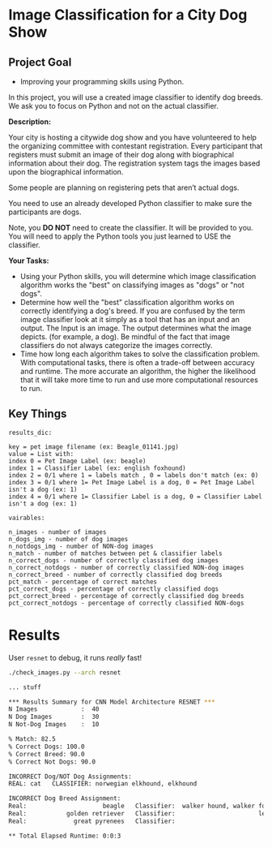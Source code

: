 # Image Classification for a City Dog Show

## Project Goal

- Improving your programming skills using Python.

In this project, you will use a created image classifier to identify dog breeds. We ask you to focus on Python and not on the actual classifier.

**Description:**

Your city is hosting a citywide dog show and you have volunteered to help the organizing committee with contestant registration. Every participant that registers must submit an image of their dog along with biographical information about their dog. The registration system tags the images based upon the biographical information.

Some people are planning on registering pets that aren’t actual dogs.

You need to use an already developed Python classifier to make sure the participants are dogs.

Note, you **DO NOT** need to create the classifier. It will be provided to you. You will need to apply the Python tools you just learned to USE the classifier.

**Your Tasks:**

- Using your Python skills, you will determine which image classification algorithm works the "best" on classifying images as "dogs" or "not dogs".
- Determine how well the "best" classification algorithm works on correctly identifying a dog's breed. If you are confused by the term image classifier look at it simply as a tool that has an input and an output. The Input is an image. The output determines what the image depicts. (for example, a dog). Be mindful of the fact that image classifiers do not always categorize the images correctly.
- Time how long each algorithm takes to solve the classification problem. With computational tasks, there is often a trade-off between accuracy and runtime. The more accurate an algorithm, the higher the likelihood that it will take more time to run and use more computational resources to run.

## Key Things

```
results_dic:

key = pet image filename (ex: Beagle_01141.jpg)
value = List with:
index 0 = Pet Image Label (ex: beagle)
index 1 = Classifier Label (ex: english foxhound)
index 2 = 0/1 where 1 = labels match , 0 = labels don't match (ex: 0)
index 3 = 0/1 where 1= Pet Image Label is a dog, 0 = Pet Image Label isn't a dog (ex: 1)
index 4 = 0/1 where 1= Classifier Label is a dog, 0 = Classifier Label isn't a dog (ex: 1)

vairables:

n_images - number of images
n_dogs_img - number of dog images
n_notdogs_img - number of NON-dog images
n_match - number of matches between pet & classifier labels
n_correct_dogs - number of correctly classified dog images
n_correct_notdogs - number of correctly classified NON-dog images
n_correct_breed - number of correctly classified dog breeds
pct_match - percentage of correct matches
pct_correct_dogs - percentage of correctly classified dogs
pct_correct_breed - percentage of correctly classified dog breeds
pct_correct_notdogs - percentage of correctly classified NON-dogs
```

# Results

User `resnet` to debug, it runs *really* fast!

``` bash
./check_images.py --arch resnet

... stuff

*** Results Summary for CNN Model Architecture RESNET ***
N Images            :  40
N Dog Images        :  30
N Not-Dog Images    :  10

% Match: 82.5
% Correct Dogs: 100.0
% Correct Breed: 90.0
% Correct Not Dogs: 90.0

INCORRECT Dog/NOT Dog Assignments:
REAL: cat	CLASSIFIER: norwegian elkhound, elkhound

INCORRECT Dog Breed Assignment:
Real:                     beagle   Classifier:  walker hound, walker foxhound
Real:           golden retriever   Classifier:                       leonberg
Real:             great pyrenees   Classifier:                         kuvasz

** Total Elapsed Runtime: 0:0:3
```
